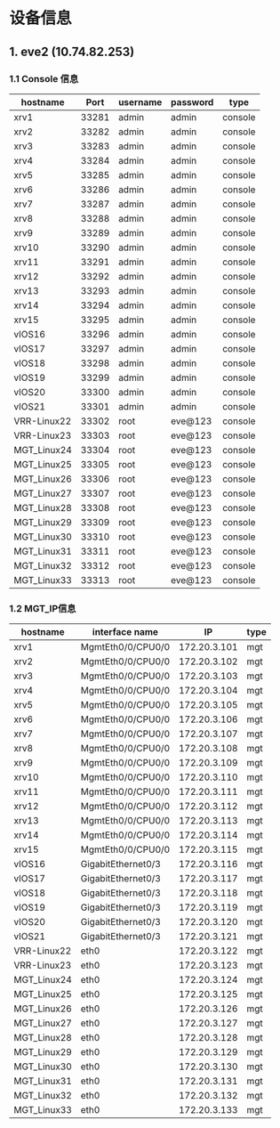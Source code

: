 # 设备信息


## 1. eve2 (10.74.82.253)
### 1.1 Console 信息
hostname | Port | username | password    | type
---------|------|----------|-------------| ---
xrv1     | 33281| admin    | admin| console
xrv2     | 33282| admin    | admin| console
xrv3     | 33283| admin    | admin| console
xrv4     | 33284| admin    | admin| console
xrv5     | 33285| admin    | admin| console
xrv6     | 33286| admin    | admin| console
xrv7     | 33287| admin    | admin| console
xrv8     | 33288| admin    | admin| console
xrv9     | 33289| admin    | admin| console
xrv10    | 33290| admin    | admin| console
xrv11    | 33291| admin    | admin| console
xrv12    | 33292| admin    | admin| console
xrv13    | 33293| admin    | admin| console
xrv14    | 33294| admin    | admin| console
xrv15    | 33295| admin    | admin| console
vIOS16   | 33296| admin    | admin| console
vIOS17    | 33297| admin    | admin| console
vIOS18    | 33298| admin    | admin| console
vIOS19    | 33299| admin    | admin| console
vIOS20   | 33300| admin    | admin| console
vIOS21    | 33301| admin    | admin| console
VRR-Linux22    | 33302| root    | eve@123| console
VRR-Linux23    | 33303| root    | eve@123| console
MGT_Linux24    | 33304| root    | eve@123| console
MGT_Linux25    | 33305| root    | eve@123| console
MGT_Linux26    | 33306| root    | eve@123| console
MGT_Linux27    | 33307| root    | eve@123| console
MGT_Linux28    | 33308| root    | eve@123| console
MGT_Linux29    | 33309| root    | eve@123| console
MGT_Linux30    | 33310| root    | eve@123| console
MGT_Linux31    | 33311| root    | eve@123| console
MGT_Linux32    | 33312| root    | eve@123| console
MGT_Linux33    | 33313| root    | eve@123| console

### 1.2 MGT_IP信息
hostname      | interface name | IP           | type
--------------| ---------------|--------------| ----
xrv1  | MgmtEth0/0/CPU0/0      | 172.20.3.101 | mgt
xrv2  | MgmtEth0/0/CPU0/0      | 172.20.3.102 | mgt 
xrv3  | MgmtEth0/0/CPU0/0      | 172.20.3.103 | mgt
xrv4  | MgmtEth0/0/CPU0/0      | 172.20.3.104 | mgt
xrv5  | MgmtEth0/0/CPU0/0      | 172.20.3.105 | mgt 
xrv6  | MgmtEth0/0/CPU0/0      | 172.20.3.106 | mgt 
xrv7  | MgmtEth0/0/CPU0/0      | 172.20.3.107 | mgt 
xrv8  | MgmtEth0/0/CPU0/0      | 172.20.3.108 | mgt 
xrv9  | MgmtEth0/0/CPU0/0      | 172.20.3.109 | mgt 
xrv10 | MgmtEth0/0/CPU0/0      | 172.20.3.110 | mgt 
xrv11 | MgmtEth0/0/CPU0/0      | 172.20.3.111 | mgt 
xrv12 | MgmtEth0/0/CPU0/0      | 172.20.3.112 | mgt 
xrv13 | MgmtEth0/0/CPU0/0      | 172.20.3.113 | mgt 
xrv14 | MgmtEth0/0/CPU0/0      | 172.20.3.114 | mgt 
xrv15 | MgmtEth0/0/CPU0/0      | 172.20.3.115 | mgt 
vIOS16| GigabitEthernet0/3      | 172.20.3.116| mgt  
vIOS17| GigabitEthernet0/3      | 172.20.3.117 | mgt 
vIOS18| GigabitEthernet0/3      | 172.20.3.118 | mgt 
vIOS19| GigabitEthernet0/3      | 172.20.3.119 | mgt 
vIOS20| GigabitEthernet0/3      | 172.20.3.120 | mgt  
vIOS21| GigabitEthernet0/3      | 172.20.3.121 | mgt
VRR-Linux22|eth0                | 172.20.3.122 | mgt
VRR-Linux23|eth0                | 172.20.3.123 | mgt
MGT_Linux24|eth0                | 172.20.3.124 | mgt
MGT_Linux25|eth0                | 172.20.3.125 | mgt
MGT_Linux26|eth0                | 172.20.3.126 | mgt
MGT_Linux27|eth0                | 172.20.3.127 | mgt
MGT_Linux28|eth0                | 172.20.3.128| mgt
MGT_Linux29|eth0                | 172.20.3.129| mgt
MGT_Linux30|eth0                | 172.20.3.130| mgt
MGT_Linux31|eth0                | 172.20.3.131| mgt
MGT_Linux32|eth0                | 172.20.3.132| mgt
MGT_Linux33|eth0                | 172.20.3.133| mgt

